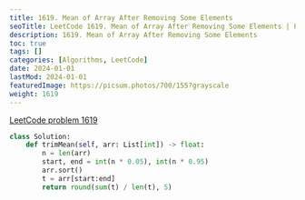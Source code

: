 ```yaml
---
title: 1619. Mean of Array After Removing Some Elements
seoTitle: LeetCode 1619. Mean of Array After Removing Some Elements | Python solution and explanation
description: 1619. Mean of Array After Removing Some Elements
toc: true
tags: []
categories: [Algorithms, LeetCode]
date: 2024-01-01
lastMod: 2024-01-01
featuredImage: https://picsum.photos/700/155?grayscale
weight: 1619
---
```


[LeetCode problem 1619](https://leetcode.com/problems/mean-of-array-after-removing-some-elements/)

```python
class Solution:
    def trimMean(self, arr: List[int]) -> float:
        n = len(arr)
        start, end = int(n * 0.05), int(n * 0.95)
        arr.sort()
        t = arr[start:end]
        return round(sum(t) / len(t), 5)

```
